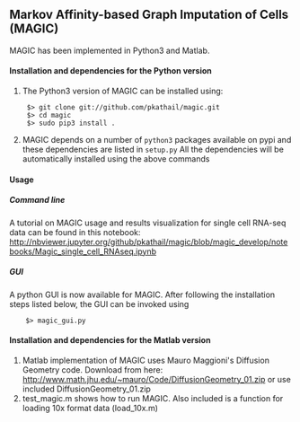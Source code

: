 Markov Affinity-based Graph Imputation of Cells (MAGIC)
-------------------------------------------------------

MAGIC has been implemented in Python3 and Matlab.

#### Installation and dependencies for the Python version
1. The Python3 version of MAGIC can be installed using:

        $> git clone git://github.com/pkathail/magic.git
        $> cd magic
        $> sudo pip3 install .

2. MAGIC depends on a number of `python3` packages available on pypi and these dependencies are listed in `setup.py`
All the dependencies will be automatically installed using the above commands

#### Usage

##### Command line
A tutorial on MAGIC usage and results visualization for single cell RNA-seq data can be found in this notebook: http://nbviewer.jupyter.org/github/pkathail/magic/blob/magic_develop/notebooks/Magic_single_cell_RNAseq.ipynb


##### GUI
A python GUI is now available for MAGIC. After following the installation steps listed below, the GUI can be invoked using

        $> magic_gui.py

#### Installation and dependencies for the Matlab version
1. Matlab implementation of MAGIC uses Mauro Maggioni's Diffusion Geometry code. Download from here: http://www.math.jhu.edu/~mauro/Code/DiffusionGeometry_01.zip or use included DiffusionGeometry_01.zip
2. test_magic.m shows how to run MAGIC. Also included is a function for loading 10x format data (load_10x.m)
